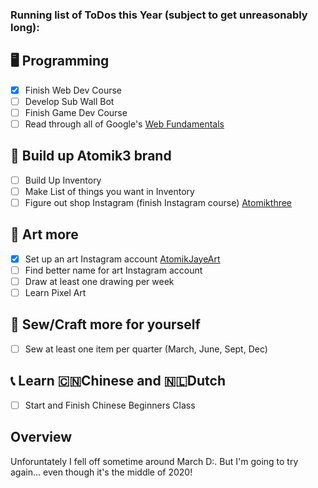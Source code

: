 ### Running list of ToDos this Year (subject to get unreasonably long):
🖥 Programming
---
- [x] Finish Web Dev Course
- [ ] Develop Sub Wall Bot
- [ ] Finish Game Dev Course
- [ ] Read through all of Google's [Web Fundamentals](https://developers.google.com/web/fundamentals/)

🏬 Build up Atomik3 brand
---
- [ ] Build Up Inventory
- [ ] Make List of things you want in Inventory
- [ ] Figure out  shop Instagram (finish Instagram course) [Atomikthree](http://www.instagram.com/atomikthree)

🎨 Art more
---
- [x] Set up an art Instagram account [AtomikJayeArt](http://www.instagram.com/atomikjayeart)
- [ ] Find better name for art Instagram account
- [ ] Draw at least one drawing per week
- [ ] Learn Pixel Art

👗 Sew/Craft more for yourself
---
- [ ] Sew at least one item per quarter (March, June, Sept, Dec)

📞 Learn 🇨🇳Chinese and 🇳🇱Dutch
---
- [ ] Start and Finish Chinese Beginners Class


## Overview
Unforuntately I fell off sometime around March D:. But I'm going to try again... even though it's the middle of 2020!